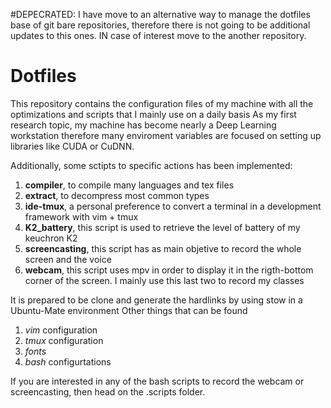 #DEPECRATED: I have move to an alternative way to manage the dotfiles base of git bare repositories, therefore there is not going to be additional updates to this ones. IN case of interest move to the another repository.

# Dotfiles
This repository contains the configuration files of my machine with all the optimizations and scripts that I mainly use on a daily basis
As my first research topic, my machine has become nearly a Deep Learning workstation therefore many enviroment variables are focused on setting up libraries like CUDA or CuDNN.

Additionally, some sctipts to specific actions has been implemented:

1. **compiler**, to compile many languages and tex files
2. **extract**, to decompress most common types
3. **ide-tmux**, a personal preference to convert a terminal in a development framework with vim + tmux
4. **K2_battery**, this script is used to retrieve the level of battery of my keuchron K2
5. **screencasting**, this script has as main objetive to record the whole screen and the voice
6. **webcam**, this script uses mpv in order to display it in the rigth-bottom corner of the screen. I mainly use this last two to record my classes

It is prepared to be clone and generate the hardlinks by using stow in a Ubuntu-Mate environment
Other things that can be found
1. *vim* configuration
2. *tmux* configuration
3. *fonts*
5. *bash* configurtations

If you are interested in any of the bash scripts to record the webcam or screencasting, then head on the .scripts folder.

